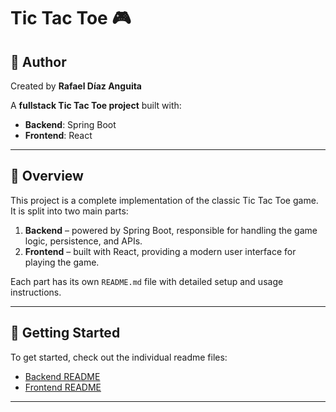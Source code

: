 # Tic Tac Toe 🎮

## 👤 Author

Created by **Rafael Díaz Anguita**

A **fullstack Tic Tac Toe project** built with:

- **Backend**: Spring Boot  
- **Frontend**: React  

---

## 📖 Overview

This project is a complete implementation of the classic Tic Tac Toe game.  
It is split into two main parts:

1. **Backend** – powered by Spring Boot, responsible for handling the game logic, persistence, and APIs.  
2. **Frontend** – built with React, providing a modern user interface for playing the game.  

Each part has its own `README.md` file with detailed setup and usage instructions.

---

## 🚀 Getting Started

To get started, check out the individual readme files:

- [Backend README](./backend/README.md)  
- [Frontend README](./frontend/README.md)  

---
